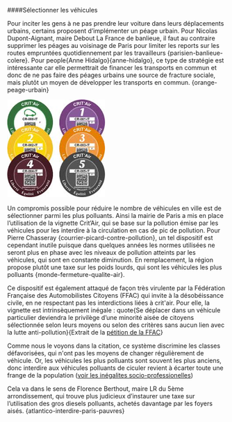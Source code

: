 ####Sélectionner les véhicules

Pour inciter les gens à ne pas prendre leur voiture dans leurs déplacements urbains, certains proposent d’implémenter un péage urbain. Pour Nicolas Dupont-Aignant, maire Debout La France de banlieue, il faut au contraire supprimer les péages au voisinage de Paris pour limiter les reports sur les routes empruntées quotidiennement par les travailleurs {parisien-banlieue-colere}. Pour people{Anne Hidalgo}{anne-hidalgo}, ce type de stratégie est intéressante car elle permettrait de financer les transports en commun et donc de ne pas faire des péages urbains une source de fracture sociale, mais plutôt un moyen de développer les transports en commun. {orange-peage-urbain}

![Vignettes crit'air float-right](critair.jpg)

Un compromis possible pour réduire le nombre de véhicules en ville est de sélectionner parmi les plus polluants. Ainsi la mairie de Paris a mis en place l’utilisation de la vignette Crit’Air, qui se base sur la pollution émise par les véhicules pour les interdire à la circulation en cas de pic de pollution. Pour Pierre Chasseray {courrier-picard-contre-pollution}, un tel dispositif est cependant inutile puisque dans quelques années les normes utilisées ne seront plus en phase avec les niveaux de pollution atteints par les véhicules, qui sont en constante diminution. En remplacement, la région propose plutôt une taxe sur les poids lourds, qui sont les véhicules les plus polluants {monde-fermeture-qualite-air}.

Ce dispositif est également attaqué de façon très virulente par la Fédération Française des Automobilistes Citoyens (FFAC) qui invite à la désobéissance civile, en ne respectant pas les interdictions liées à crit'air. Pour elle, la vignette est intrinsèquement inégale : 
quote{Se déplacer dans un véhicule particulier deviendra le privilège d’une minorité aisée de citoyens sélectionnée selon leurs moyens ou selon des critères sans aucun lien avec la lutte anti-pollution}{Extrait de la [pétition de la FFAC](https://www.change.org/p/non-aux-vignettes-crit-air-et-aux-zcr-oui-a-de-reelles-solutions-pour-lutter-contre-la-pollution )}

Comme nous le voyons dans la citation, ce système discrimine les classes défavorisées, qui n'ont pas les moyens de changer régulièrement de véhicule. Or, les véhicules les plus polluants sont souvent les plus anciens, donc interdire aux véhicules polluants de ciculer revient à écarter toute une frange de la population ([voir les inégalites socio-professionelles](#inegalites-socioprofessionnelle))

Cela va dans le sens de Florence Berthout, maire LR du 5ème arrondissement, qui trouve plus judicieux d’instaurer une taxe sur l’utilisation des gros diesels polluants, achetés davantage par les foyers aisés. {atlantico-interdire-paris-pauvres}

